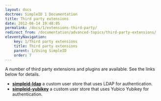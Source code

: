 ```yaml
---
layout: docs
doctree: SimpleID 1 Documentation
title: Third party extensions
date: 2012-06-14 19:48:05
permalink: /docs/1/extensions-third-party/
redirect_from: /documentation/advanced-topics/third-party-extensions/
eleventyNavigation:
    key: 1/Third party extensions
    title: Third party extensions
    parent: 1/Using SimpleID
    order: 7
---
```


A number of third party extensions and plugins are available.  See the links below for details.

- **[simpleid-ldap](https://github.com/simpleid/simpleid-ldap)** a custom user store that uses LDAP for authentication.
- **[simpleid-yubikey](https://github.com/neverpanic/simpleid-yubikey)** a custom user store that uses Yubico Yubikey for authentication.